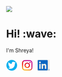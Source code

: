 <img height="200" src="shreyagokhe/shreyagokhe/images/me.PNG">
 <tr>
        <td align="right" style="vertical-align: top;">
<h1> Hi! :wave:</h1>
I'm Shreya!
  </td>
<br>
  <br>
    <td>
<a href="https://twitter.com/ShreyaGokhe"><img height="30" src="/images/twitter.png?raw=true"></a>&nbsp;&nbsp;
<a href="https://instagram.com/shreyeeahhh"><img height="30" src="/images/instagram.png?raw=true"></a>&nbsp;&nbsp;
<a href="https://www.linkedin.com/in/shreya-gokhe/"><img height="30" src="/images/linkedin.PNG?raw=true"></a>
      </td>
      </tr>


